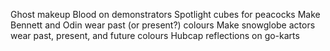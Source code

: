 Ghost makeup
Blood on demonstrators
Spotlight cubes for peacocks
Make Bennett and Odin wear past (or present?) colours
Make snowglobe actors wear past, present, and future colours
Hubcap reflections on go-karts